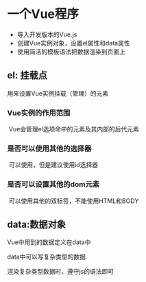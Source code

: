 # 一个Vue程序

- 导入开发版本的Vue.js
- 创建Vue实例对象，设置el属性和data属性
- 使用简洁的模板语法把数据渲染到页面上



## el: 挂载点

用来设置Vue实例挂载（管理）的元素

### Vue实例的作用范围

​	Vue会管理el选项命中的元素及其内部的后代元素



### 是否可以使用其他的选择器

​	可以使用，但是建议使用id选择器



### 是否可以设置其他的dom元素

​	可以使用其他的双标签，不能使用HTML和BODY



## data:数据对象

Vue中用到的数据定义在data中

data中可以写复杂类型的数据

渲染复杂类型数据时，遵守js的语法即可













